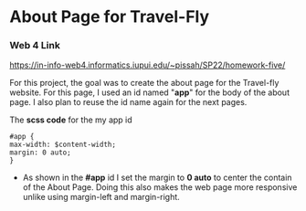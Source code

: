 # About Page for Travel-Fly

### Web 4 Link

https://in-info-web4.informatics.iupui.edu/~pissah/SP22/homework-five/

For this project, the goal was to create the about page for the Travel-fly website. For this page, I used an id named "**app**" for the body of the about page. I also plan to reuse the id name again for the next pages.

The **scss code** for the my app id

```
#app {
max-width: $content-width;
margin: 0 auto;
}
```

- As shown in the **#app** id I set the margin to **0 auto** to center the contain of the About Page. Doing this also makes the web page more responsive unlike using margin-left and margin-right.
